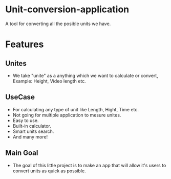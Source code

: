 # Unit-conversion-application
A tool for converting all the posible units we have.

# Features
  ## Unites
   - We take "unite" as a anything which we want to calculate or convert, Example: Height, Video length etc.
  ## UseCase
   - For calculating any type of unit like Length, Hight, Time etc.
   - Not going for multiple application to mesure unites.
   - Easy to use.
   - Built-in calculator.
   - Smart units search.
   - And many more!
  ## Main Goal
   - The goal of this little project is to make an app that will allow it's users to convert units as quick as possible.
